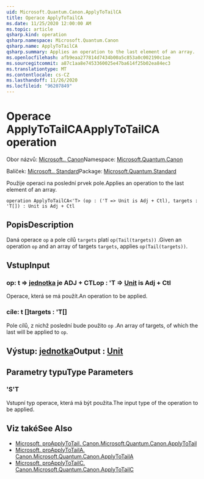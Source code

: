 ```yaml
---
uid: Microsoft.Quantum.Canon.ApplyToTailCA
title: Operace ApplyToTailCA
ms.date: 11/25/2020 12:00:00 AM
ms.topic: article
qsharp.kind: operation
qsharp.namespace: Microsoft.Quantum.Canon
qsharp.name: ApplyToTailCA
qsharp.summary: Applies an operation to the last element of an array.
ms.openlocfilehash: afb9eaa277814d7434b00a5c853a0c002190c1ae
ms.sourcegitcommit: a87c1aa8e7453360025e47ba614f25b02ea84ec3
ms.translationtype: MT
ms.contentlocale: cs-CZ
ms.lasthandoff: 11/26/2020
ms.locfileid: "96207849"
---
```

# <a name="applytotailca-operation"></a><span data-ttu-id="4b831-102">Operace ApplyToTailCA</span><span class="sxs-lookup"><span data-stu-id="4b831-102">ApplyToTailCA operation</span></span>

<span data-ttu-id="4b831-103">Obor názvů: [Microsoft.. Canon](xref:Microsoft.Quantum.Canon)</span><span class="sxs-lookup"><span data-stu-id="4b831-103">Namespace: [Microsoft.Quantum.Canon](xref:Microsoft.Quantum.Canon)</span></span>

<span data-ttu-id="4b831-104">Balíček: [Microsoft.. Standard](https://nuget.org/packages/Microsoft.Quantum.Standard)</span><span class="sxs-lookup"><span data-stu-id="4b831-104">Package: [Microsoft.Quantum.Standard](https://nuget.org/packages/Microsoft.Quantum.Standard)</span></span>


<span data-ttu-id="4b831-105">Použije operaci na poslední prvek pole.</span><span class="sxs-lookup"><span data-stu-id="4b831-105">Applies an operation to the last element of an array.</span></span>

```qsharp
operation ApplyToTailCA<'T> (op : ('T => Unit is Adj + Ctl), targets : 'T[]) : Unit is Adj + Ctl
```


## <a name="description"></a><span data-ttu-id="4b831-106">Popis</span><span class="sxs-lookup"><span data-stu-id="4b831-106">Description</span></span>

<span data-ttu-id="4b831-107">Daná operace `op` a pole cílů `targets` platí `op(Tail(targets))` .</span><span class="sxs-lookup"><span data-stu-id="4b831-107">Given an operation `op` and an array of targets `targets`, applies `op(Tail(targets))`.</span></span>

## <a name="input"></a><span data-ttu-id="4b831-108">Vstup</span><span class="sxs-lookup"><span data-stu-id="4b831-108">Input</span></span>

### <a name="op--t--unit--is-adj--ctl"></a><span data-ttu-id="4b831-109">op: t => [jednotka](xref:microsoft.quantum.lang-ref.unit)  je ADJ + CTL</span><span class="sxs-lookup"><span data-stu-id="4b831-109">op : 'T => [Unit](xref:microsoft.quantum.lang-ref.unit)  is Adj + Ctl</span></span>

<span data-ttu-id="4b831-110">Operace, která se má použít.</span><span class="sxs-lookup"><span data-stu-id="4b831-110">An operation to be applied.</span></span>


### <a name="targets--t"></a><span data-ttu-id="4b831-111">cíle: t []</span><span class="sxs-lookup"><span data-stu-id="4b831-111">targets : 'T[]</span></span>

<span data-ttu-id="4b831-112">Pole cílů, z nichž poslední bude použito `op` .</span><span class="sxs-lookup"><span data-stu-id="4b831-112">An array of targets, of which the last will be applied to `op`.</span></span>



## <a name="output--unit"></a><span data-ttu-id="4b831-113">Výstup: [jednotka](xref:microsoft.quantum.lang-ref.unit)</span><span class="sxs-lookup"><span data-stu-id="4b831-113">Output : [Unit](xref:microsoft.quantum.lang-ref.unit)</span></span>



## <a name="type-parameters"></a><span data-ttu-id="4b831-114">Parametry typu</span><span class="sxs-lookup"><span data-stu-id="4b831-114">Type Parameters</span></span>

### <a name="t"></a><span data-ttu-id="4b831-115">'S</span><span class="sxs-lookup"><span data-stu-id="4b831-115">'T</span></span>

<span data-ttu-id="4b831-116">Vstupní typ operace, která má být použita.</span><span class="sxs-lookup"><span data-stu-id="4b831-116">The input type of the operation to be applied.</span></span>

## <a name="see-also"></a><span data-ttu-id="4b831-117">Viz také</span><span class="sxs-lookup"><span data-stu-id="4b831-117">See Also</span></span>

- [<span data-ttu-id="4b831-118">Microsoft. proApplyToTail. Canon.</span><span class="sxs-lookup"><span data-stu-id="4b831-118">Microsoft.Quantum.Canon.ApplyToTail</span></span>](xref:Microsoft.Quantum.Canon.ApplyToTail)
- [<span data-ttu-id="4b831-119">Microsoft. proApplyToTailA. Canon.</span><span class="sxs-lookup"><span data-stu-id="4b831-119">Microsoft.Quantum.Canon.ApplyToTailA</span></span>](xref:Microsoft.Quantum.Canon.ApplyToTailA)
- [<span data-ttu-id="4b831-120">Microsoft. proApplyToTailC. Canon.</span><span class="sxs-lookup"><span data-stu-id="4b831-120">Microsoft.Quantum.Canon.ApplyToTailC</span></span>](xref:Microsoft.Quantum.Canon.ApplyToTailC)
